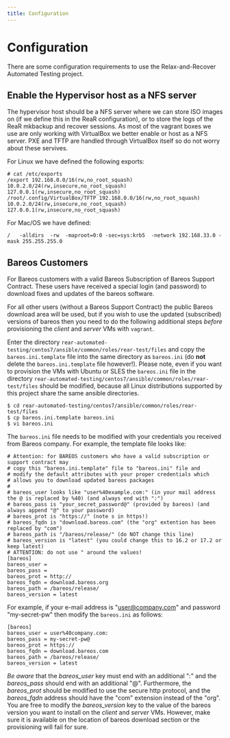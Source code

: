 ```yaml
---
title: Configuration
---
```


# Configuration

There are some configuration requirements to use the Relax-and-Recover Automated Testing project.

## Enable the Hypervisor host as a NFS server

The hypervisor host should be a NFS server where we can store ISO images on (if we define this in the ReaR configuration), or to store the logs of the ReaR mkbackup and recover sessions. As most of the vagrant boxes we use are only working with VirtualBox we better enable or host as a NFS server. PXE and TFTP are handled through VirtualBox itself so do not worry about these servives.

For Linux we have defined the following exports:

    # cat /etc/exports
    /export 192.168.0.0/16(rw,no_root_squash) 10.0.2.0/24(rw,insecure,no_root_squash) 127.0.0.1(rw,insecure,no_root_squash)
    /root/.config/VirtualBox/TFTP 192.168.0.0/16(rw,no_root_squash) 10.0.2.0/24(rw,insecure,no_root_squash) 127.0.0.1(rw,insecure,no_root_squash)

For Mac/OS we have defined:

    /   -alldirs  -rw  -maproot=0:0 -sec=sys:krb5  -network 192.168.33.0 -mask 255.255.255.0



## Bareos Customers

For Bareos customers with a valid Bareos Subscription of Bareos Support Contract. These users have received a special login (and password) to download fixes and updates of the bareos software.

For all other users (without a Bareos Support Contract) the public Bareos download area will be used, but if you wish to use the updated (subscribed) versions of bareos then you need to do the following additional steps *before* provisioning the *client* and *server* VMs with `vagrant`.

Enter the directory `rear-automated-testing/centos7/ansible/common/roles/rear-test/files` and copy the `bareos.ini.template` file into the same directory as `bareos.ini` (do **not** delete the `bareos.ini.template` file however!).
Please note, even if you want to provision the VMs with Ubuntu or SLES the `bareos.ini` file in the directory `rear-automated-testing/centos7/ansible/common/roles/rear-test/files` should be modified, because all Linux distributions supported by this project share the same ansible directories.

    $ cd rear-automated-testing/centos7/ansible/common/roles/rear-test/files
    $ cp bareos.ini.template bareos.ini
    $ vi bareos.ini

The `bareos.ini` file needs to be modified with your credentials you received from Bareos company. For example, the template file looks like:

    # Attention: for BAREOS customers who have a valid subscription or support contract may
    # copy this "bareos.ini.template" file to "bareos.ini" file and
    # modify the default attributes with your proper credentials which
    # allows you to download updated bareos packages
    #
    # bareos_user looks like "user%40example.com:" (in your mail address the @ is replaced by %40) (and always end with ":")
    # bareos_pass is "your_secret_password@" (provided by bareos) (and always append "@" to your password)
    # bareos_prot is "https://" (note s in https!)
    # bareos_fqdn is "download.bareos.com" (the "org" extention has been replaced by "com") 
    # bareos_path is "/bareos/release/" (do NOT change this line)
    # bareos_version is "latest" (you could change this to 16.2 or 17.2 or keep latest)
    # ATTENTION: do not use " around the values!
    [bareos]
    bareos_user =
    bareos_pass =
    bareos_prot = http://
    bareos_fqdn = download.bareos.org
    bareos_path = /bareos/release/
    bareos_version = latest


For example, if your e-mail address is "user@company.com" and password "my-secret-pw" then modify the `bareos.ini` as follows:


    [bareos]
    bareos_user = user%40company.com:
    bareos_pass = my-secret-pw@
    bareos_prot = https://
    bareos_fqdn = download.bareos.com
    bareos_path = /bareos/release/
    bareos_version = latest

*Be aware* that the *bareos_user* key must end with an additional ":" and the *bareos_pass* should end with an additional "@". Furthermore, the *bareos_prot* should be modified to use the secure http protocol, and the *bareos_fqdn* address should have the "com" extension instead of the "org".
You are free to modify the *bareos_version* key to the value of the bareos version you want to install on the *client* and *server* VMs. However, make sure it is available on the location of bareos download section or the provisioning will fail for sure.
